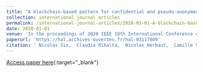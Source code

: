```yaml
---
title: "A blockchain-based pattern for confidential and pseudo-anonymous contract enforcement"
collection: international_journal_articles
permalink: /international-journal-articles/2020-01-01-A-blockchain-based-pattern-for-confidential-and-pseudo-anonymous-contract-enforcement
date: 2020-01-01
venue: 'In the proceedings of 2020 IEEE 19th International Conference on Trust, Security and Privacy in Computing and Communications (TrustCom)'
paperurl: 'https://hal.archives-ouvertes.fr/hal-03117809'
citation: ' Nicolas Six,  Claudia Ribalta,  Nicolas Herbaut,  Camille Salinesi, &quot;A blockchain-based pattern for confidential and pseudo-anonymous contract enforcement.&quot; In the proceedings of 2020 IEEE 19th International Conference on Trust, Security and Privacy in Computing and Communications (TrustCom), 2020.'
---
```

[Access paper here](https://hal.archives-ouvertes.fr/hal-03117809){:target="_blank"}
